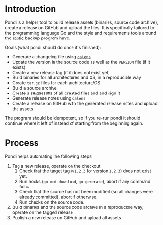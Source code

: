 Introduction
============

Pondi is a helper tool to build release assets (binaries, source code archive),
create a release on GitHub and upload the files. It is specifically tailored to
the programming language Go and the style and requirements tools around the
[restic](https://restic.net) backup program have.

Goals (what pondi should do once it's finished):
 * Generate a changelog file using [`calens`](https://github.com/restic/calens)
 * Update the version in the source code as well as the `VERSION` file (if it exists)
 * Create a new release tag (if it does not exist yet)
 * Build binaries for all architectures and OS, in a reproducible way
 * Create `tar.gz` files for each architecture/OS
 * Build a source archive
 * Create a `SHA256SUMS` of all created files and and sign it
 * Generate release notes using `calens`
 * Create a release on GitHub with the generated release notes and upload the assets

The program should be idempotent, so if you re-run pondi it should continue where it left of instead of starting from the beginning again.

Process
=======

Pondi helps automating the following steps:

 1. Tag a new release, operate on the checkout
    1. Check that the target tag (`v1.2.3` for version `1.2.3`) does not exist yet.
    1. Run hooks (`go mod download`, `go generate`), abort if any command fails.
    1. Check that the source has not been modified (so all changes were already committed), abort if otherwise.
    1. Run checks on the source code.
 2. Build binaries and the source code archive in a reproducible way, operate on the tagged release
 3. Publish a new release on GitHub and upload all assets

